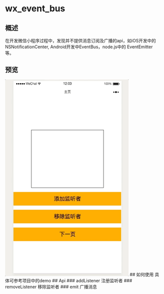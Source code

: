 # wx_event_bus
## 概述
在开发微信小程序过程中，发现并不提供消息订阅及广播的api，如iOS开发中的NSNotificationCenter, Android开发中EventBus，node.js中的 EventEmitter等。
## 预览
<img src="https://github.com/WJustin/wx_event_bus/blob/master/event.gif" />
## 如何使用
具体可参考项目中的demo
## Api
### addListener
注册监听者
### removeListener
移除监听者
### emit
广播消息

